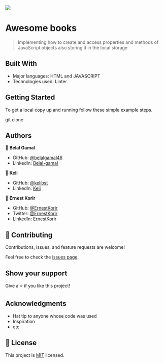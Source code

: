 ![](https://img.shields.io/badge/Microverse-blueviolet)

# Awesome books

> Implementing how to create and access properties and methods of JavaScript objects also storing it in the local storage

## Built With

- Major languages: HTML and JAVASCRIPT
- Technologies used: Linter

## Getting Started

To get a local copy up and running follow these simple example steps.

git clone

## Authors

👤 **Belal Gamal**

- GitHub: [@belalgamal46](https://github.com/belalgamal46)
- LinkedIn: [Belal-gamal](https://www.linkedin.com/in/belal-gamal-79b8a2133/)

👤 **Keli**

- GitHub: [@kelibst](https://github.com/kelibst)
- LinkedIn: [Keli](https://www.linkedin.com/in/marios-kanellopoulos-a99332181/)

👤 **Ernest Korir**

- GitHub: [@ErnestKorir](https://github.com/ernestkorir)
- Twitter: [@ErnestKorir](https://twitter.com/Ernestbore3)
- LinkedIn: [ErnestKorir](linkedin.com/in/ernest-bore-3b6042211/)

## 🤝 Contributing

Contributions, issues, and feature requests are welcome!

Feel free to check the [issues page](../../issues/).

## Show your support

Give a ⭐️ if you like this project!

## Acknowledgments

- Hat tip to anyone whose code was used
- Inspiration
- etc

## 📝 License

This project is [MIT](./LICENSE) licensed.
